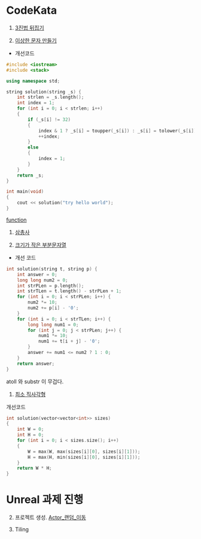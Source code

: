 # CodeKata

1. [3진법 뒤집기](https://github.com/solie75/Baekjoon/blob/main/%ED%94%84%EB%A1%9C%EA%B7%B8%EB%9E%98%EB%A8%B8%EC%8A%A4/1/68935.%E2%80%853%EC%A7%84%EB%B2%95%E2%80%85%EB%92%A4%EC%A7%91%EA%B8%B0/3%EC%A7%84%EB%B2%95%E2%80%85%EB%92%A4%EC%A7%91%EA%B8%B0.cpp)


2. [이상한 문자 만들기](https://github.com/solie75/Baekjoon/tree/main/%ED%94%84%EB%A1%9C%EA%B7%B8%EB%9E%98%EB%A8%B8%EC%8A%A4/1/12930.%E2%80%85%EC%9D%B4%EC%83%81%ED%95%9C%E2%80%85%EB%AC%B8%EC%9E%90%E2%80%85%EB%A7%8C%EB%93%A4%EA%B8%B0)


- 개선코드
```c++
#include <iostream>
#include <stack>

using namespace std;

string solution(string _s) {
    int strlen = _s.length();
    int index = 1;
    for (int i = 0; i < strlen; i++)
    {
        if (_s[i] != 32)
        {
            index & 1 ? _s[i] = toupper(_s[i]) : _s[i] = tolower(_s[i]);
            ++index;
        }
        else
        {
            index = 1;
        }
    }
    return _s;
}

int main(void) 
{
    cout << solution("try hello world");
}
```
[function](/c++/Basic/function.md)

1. [삼총사](https://github.com/solie75/Baekjoon/tree/main/%ED%94%84%EB%A1%9C%EA%B7%B8%EB%9E%98%EB%A8%B8%EC%8A%A4/1/131705.%E2%80%85%EC%82%BC%EC%B4%9D%EC%82%AC)

2. [크기가 작은 부분문자열](https://github.com/solie75/Baekjoon/tree/main/%ED%94%84%EB%A1%9C%EA%B7%B8%EB%9E%98%EB%A8%B8%EC%8A%A4/1/147355.%E2%80%85%ED%81%AC%EA%B8%B0%EA%B0%80%E2%80%85%EC%9E%91%EC%9D%80%E2%80%85%EB%B6%80%EB%B6%84%EB%AC%B8%EC%9E%90%EC%97%B4)

- 개선 코드
```c++
int solution(string t, string p) {
    int answer = 0;
    long long num2 = 0;
    int strPLen = p.length();
    int strTLen = t.length() - strPLen + 1;
    for (int i = 0; i < strPLen; i++) {
        num2 *= 10;
        num2 += p[i] - '0';
    }
    for (int i = 0; i < strTLen; i++) {
        long long num1 = 0;
        for (int j = 0; j < strPLen; j++) {
            num1 *= 10;
            num1 += t[i + j] - '0';
        }
        answer += num1 <= num2 ? 1 : 0;
    }
    return answer;
}
```
atoll 와 substr 이 무겁다.

1. [최소 직사각형](https://github.com/solie75/Baekjoon/blob/main/%ED%94%84%EB%A1%9C%EA%B7%B8%EB%9E%98%EB%A8%B8%EC%8A%A4/1/86491.%E2%80%85%EC%B5%9C%EC%86%8C%EC%A7%81%EC%82%AC%EA%B0%81%ED%98%95/%EC%B5%9C%EC%86%8C%EC%A7%81%EC%82%AC%EA%B0%81%ED%98%95.cpp)

개선코드
```c++
int solution(vector<vector<int>> sizes) 
{
    int W = 0;
    int H = 0;
    for (int i = 0; i < sizes.size(); i++)
    {
        W = max(W, max(sizes[i][0], sizes[i][1]));
        H = max(H, min(sizes[i][0], sizes[i][1]));
    }
    return W * H;
}
```

# Unreal 과제 진행

2. 프로젝트 생성.
[Actor_랜덤_이동](/Unreal/Project/Unreal_Assignment_1.md)

3. Tiling